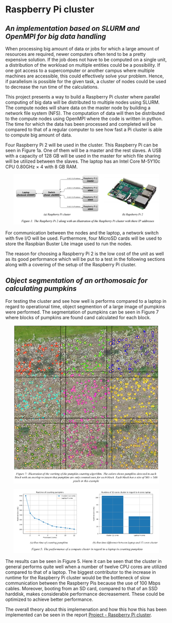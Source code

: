 # Raspberry Pi cluster
## _An implementation based on SLURM and OpenMPI for big data handling_

When processing big amount of data or jobs for which a large amount of resources are required, newer computers often tend
to be a pretty expensive solution. If the job does not have to be computed on a single unit, a distribution of the workload on
multiple entities could be a possibility. If one got access to a supercomputer or another campus where multiple machines
are accessible, this could effectively solve your problem. Hence, if parallelism is possible for the given task, a cluster of
nodes could be used to decrease the run time of the calculations.

This project presents a way to build a Raspberry Pi cluster where parallel computing of big data will be distributed to
multiple nodes using SLURM. The compute nodes will share data on the master node by building a network file system
(NFS). The computation of data will then be distributed to the compute nodes using OpenMPI where the code is written
in python. The time for which the data has been processed and completed will be compared to that of a regular computer
to see how fast a Pi cluster is able to compute big amount of data.

Four Raspberry Pi 2 will be used in the cluster. This Raspberry Pi can be seen in Figure 1a. One of them will be a master
and the rest slaves. A USB with a capacity of 128 GB will be used in the master for which file sharing will be utilized
between the slaves. The laptop has an Intel Core M-5Y10c CPU 0.80GHz × 4 with 8 GB RAM.

<p align="center">
  <img src="Report/Figures/cluster_raspberrypi.png" width=90%>
</p>

For communication between the nodes and the laptop, a network switch with five I/O will be used. Furthermore, four
MicroSD cards will be used to store the Raspbian Buster Lite image used to run the nodes.

The reason for choosing a Raspberry Pi 2 is the low cost of the unit as well as its good performance which will be put to
a test in the following sections along with a covering of the setup of the Raspberry Pi cluster.

## _Object segmentation of an orthomosaic for calculating pumpkins_

For testing the cluster and see how well is performs compared to a laptop in regard to operational time, object segmention of a large image of pumpkins were performed. The segmentation of pumpkins can be seen in Figure 7 where blocks of pumpkins are found cand calculated for each block. 

<p align="center">
  <img src="Report/Figures/results_pumpkins.png" width=90%>
</p>

<p align="center">
  <img src="Report/Figures/results_pumpkins_calculations.png" width=90%>
</p>

The results can be seen in Figure 5. Here it can be seen that the cluster in general performs quite well when a number of twelve CPU cores are utilized compared to that of a laptop. The biggest contributor to the increase in runtime for the Raspberry Pi cluster would be the bottleneck of slow communication between the Raspberry Pis because the use of 100 Mbps cables. Moreover, booting from an SD card, compared to that of an SSD harddisk, makes considerable performance decreasement. These could be optimized to achieve better performance. 

The overall theory about this implemenation and how this how this has been implemented can be seen in the report 
[Project - Raspberry Pi cluster](https://github.com/Kenil16/Raspberry_Pi_Cluster/blob/master/Report/Head/Report.pdf).

